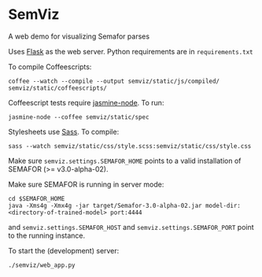 SemViz
======

A web demo for visualizing Semafor parses

Uses [Flask](http://flask.pocoo.org/) as the web server.
Python requirements are in `requirements.txt`

To compile Coffeescripts:

    coffee --watch --compile --output semviz/static/js/compiled/ semviz/static/coffeescripts/

Coffeescript tests require
[jasmine-node](https://github.com/mhevery/jasmine-node).
To run:

    jasmine-node --coffee semviz/static/spec

Stylesheets use [Sass](http://sass-lang.com/).
To compile:

    sass --watch semviz/static/css/style.scss:semviz/static/css/style.css

Make sure `semviz.settings.SEMAFOR_HOME` points to a valid installation of
SEMAFOR (>= v3.0-alpha-02).

Make sure SEMAFOR is running in server mode:

    cd $SEMAFOR_HOME
    java -Xms4g -Xmx4g -jar target/Semafor-3.0-alpha-02.jar model-dir:<directory-of-trained-model> port:4444

and  `semviz.settings.SEMAFOR_HOST` and `semviz.settings.SEMAFOR_PORT` point to the running instance.

To start the (development) server:

    ./semviz/web_app.py
